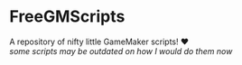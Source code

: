 # FreeGMScripts
A repository of nifty little GameMaker scripts! ♥  
*some scripts may be outdated on how I would do them now*
